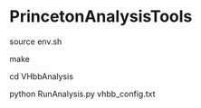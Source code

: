 PrincetonAnalysisTools
======================

source env.sh

make

cd VHbbAnalysis

python RunAnalysis.py vhbb_config.txt
